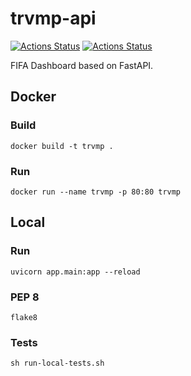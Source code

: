 # trvmp-api

[![Actions Status](https://github.com/mymindwentblvnk/trvmp-api/workflows/Test/badge.svg)](https://github.com/mymindwentblvnk/trvmp-api/actions)
[![Actions Status](https://github.com/mymindwentblvnk/trvmp-api/workflows/PEP%208/badge.svg)](https://github.com/mymindwentblvnk/trvmp-api/actions)

FIFA Dashboard based on FastAPI.



## Docker

### Build
`docker build -t trvmp .`

### Run
`docker run --name trvmp -p 80:80 trvmp`

## Local

### Run
`uvicorn app.main:app --reload`

### PEP 8
`flake8`

### Tests
`sh run-local-tests.sh`
